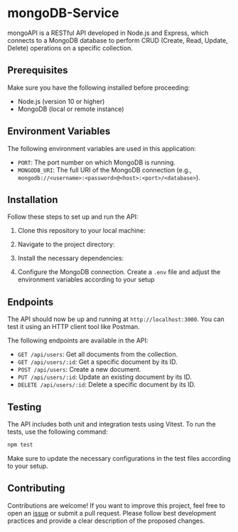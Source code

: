 # mongoDB-Service

mongoAPI is a RESTful API developed in Node.js and Express, which connects to a MongoDB database to perform CRUD (Create, Read, Update, Delete) operations on a specific collection.

## Prerequisites

Make sure you have the following installed before proceeding:

- Node.js (version 10 or higher)
- MongoDB (local or remote instance)


## Environment Variables

The following environment variables are used in this application:

- `PORT`: The port number on which MongoDB is running.
- `MONGODB_URI`: The full URI of the MongoDB connection (e.g., `mongodb://<username>:<password>@<host>:<port>/<database>`).

## Installation

Follow these steps to set up and run the API:

1. Clone this repository to your local machine:

2. Navigate to the project directory:
 
3. Install the necessary dependencies:

4. Configure the MongoDB connection. Create a `.env` file and adjust the environment variables according to your setup

## Endpoints

The API should now be up and running at `http://localhost:3000`. You can test it using an HTTP client tool like Postman.

The following endpoints are available in the API:

- `GET /api/users`: Get all documents from the collection.
- `GET /api/users/:id`: Get a specific document by its ID.
- `POST /api/users`: Create a new document.
- `PUT /api/users/:id`: Update an existing document by its ID.
- `DELETE /api/users/:id`: Delete a specific document by its ID.


## Testing

The API includes both unit and integration tests using Vitest. To run the tests, use the following command:

```javascript
npm test
```
    
Make sure to update the necessary configurations in the test files according to your setup.


## Contributing

Contributions are welcome! If you want to improve this project, feel free to open an [issue](https://github.com/ju4n-avendanoa/mongoAPI/issues) or submit a pull request. Please follow best development practices and provide a clear description of the proposed changes.
